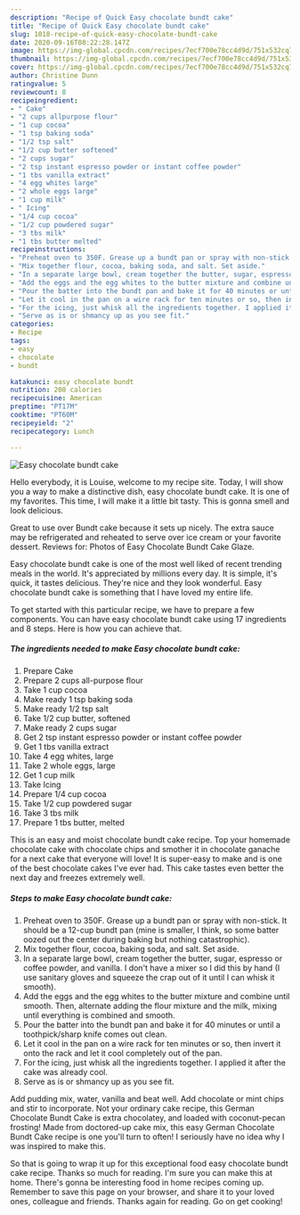 ```yaml
---
description: "Recipe of Quick Easy chocolate bundt cake"
title: "Recipe of Quick Easy chocolate bundt cake"
slug: 1018-recipe-of-quick-easy-chocolate-bundt-cake
date: 2020-09-16T08:22:28.147Z
image: https://img-global.cpcdn.com/recipes/7ecf700e78cc4d9d/751x532cq70/easy-chocolate-bundt-cake-recipe-main-photo.jpg
thumbnail: https://img-global.cpcdn.com/recipes/7ecf700e78cc4d9d/751x532cq70/easy-chocolate-bundt-cake-recipe-main-photo.jpg
cover: https://img-global.cpcdn.com/recipes/7ecf700e78cc4d9d/751x532cq70/easy-chocolate-bundt-cake-recipe-main-photo.jpg
author: Christine Dunn
ratingvalue: 5
reviewcount: 8
recipeingredient:
- " Cake"
- "2 cups allpurpose flour"
- "1 cup cocoa"
- "1 tsp baking soda"
- "1/2 tsp salt"
- "1/2 cup butter softened"
- "2 cups sugar"
- "2 tsp instant espresso powder or instant coffee powder"
- "1 tbs vanilla extract"
- "4 egg whites large"
- "2 whole eggs large"
- "1 cup milk"
- " Icing"
- "1/4 cup cocoa"
- "1/2 cup powdered sugar"
- "3 tbs milk"
- "1 tbs butter melted"
recipeinstructions:
- "Preheat oven to 350F. Grease up a bundt pan or spray with non-stick. It should be a 12-cup bundt pan (mine is smaller, I think, so some batter oozed out the center during baking but nothing catastrophic)."
- "Mix together flour, cocoa, baking soda, and salt. Set aside."
- "In a separate large bowl, cream together the butter, sugar, espresso or coffee powder, and vanilla. I don&#39;t have a mixer so I did this by hand (I use sanitary gloves and squeeze the crap out of it until I can whisk it smooth)."
- "Add the eggs and the egg whites to the butter mixture and combine until smooth. Then, alternate adding the flour mixture and the milk, mixing until everything is combined and smooth."
- "Pour the batter into the bundt pan and bake it for 40 minutes or until a toothpick/sharp knife comes out clean."
- "Let it cool in the pan on a wire rack for ten minutes or so, then invert it onto the rack and let it cool completely out of the pan."
- "For the icing, just whisk all the ingredients together. I applied it after the cake was already cool."
- "Serve as is or shmancy up as you see fit."
categories:
- Recipe
tags:
- easy
- chocolate
- bundt

katakunci: easy chocolate bundt 
nutrition: 208 calories
recipecuisine: American
preptime: "PT17M"
cooktime: "PT60M"
recipeyield: "2"
recipecategory: Lunch

---
```



![Easy chocolate bundt cake](https://img-global.cpcdn.com/recipes/7ecf700e78cc4d9d/751x532cq70/easy-chocolate-bundt-cake-recipe-main-photo.jpg)

Hello everybody, it is Louise, welcome to my recipe site. Today, I will show you a way to make a distinctive dish, easy chocolate bundt cake. It is one of my favorites. This time, I will make it a little bit tasty. This is gonna smell and look delicious.

Great to use over Bundt cake because it sets up nicely. The extra sauce may be refrigerated and reheated to serve over ice cream or your favorite dessert. Reviews for: Photos of Easy Chocolate Bundt Cake Glaze.

Easy chocolate bundt cake is one of the most well liked of recent trending meals in the world. It's appreciated by millions every day. It is simple, it's quick, it tastes delicious. They're nice and they look wonderful. Easy chocolate bundt cake is something that I have loved my entire life.


To get started with this particular recipe, we have to prepare a few components. You can have easy chocolate bundt cake using 17 ingredients and 8 steps. Here is how you can achieve that.

<!--inarticleads1-->

##### The ingredients needed to make Easy chocolate bundt cake:

1. Prepare  Cake
1. Prepare 2 cups all-purpose flour
1. Take 1 cup cocoa
1. Make ready 1 tsp baking soda
1. Make ready 1/2 tsp salt
1. Take 1/2 cup butter, softened
1. Make ready 2 cups sugar
1. Get 2 tsp instant espresso powder or instant coffee powder
1. Get 1 tbs vanilla extract
1. Take 4 egg whites, large
1. Take 2 whole eggs, large
1. Get 1 cup milk
1. Take  Icing
1. Prepare 1/4 cup cocoa
1. Take 1/2 cup powdered sugar
1. Take 3 tbs milk
1. Prepare 1 tbs butter, melted


This is an easy and moist chocolate bundt cake recipe. Top your homemade chocolate cake with chocolate chips and smother it in chocolate ganache for a next cake that everyone will love! It is super-easy to make and is one of the best chocolate cakes I&#39;ve ever had. This cake tastes even better the next day and freezes extremely well. 

<!--inarticleads2-->

##### Steps to make Easy chocolate bundt cake:

1. Preheat oven to 350F. Grease up a bundt pan or spray with non-stick. It should be a 12-cup bundt pan (mine is smaller, I think, so some batter oozed out the center during baking but nothing catastrophic).
1. Mix together flour, cocoa, baking soda, and salt. Set aside.
1. In a separate large bowl, cream together the butter, sugar, espresso or coffee powder, and vanilla. I don&#39;t have a mixer so I did this by hand (I use sanitary gloves and squeeze the crap out of it until I can whisk it smooth).
1. Add the eggs and the egg whites to the butter mixture and combine until smooth. Then, alternate adding the flour mixture and the milk, mixing until everything is combined and smooth.
1. Pour the batter into the bundt pan and bake it for 40 minutes or until a toothpick/sharp knife comes out clean.
1. Let it cool in the pan on a wire rack for ten minutes or so, then invert it onto the rack and let it cool completely out of the pan.
1. For the icing, just whisk all the ingredients together. I applied it after the cake was already cool.
1. Serve as is or shmancy up as you see fit.


Add pudding mix, water, vanilla and beat well. Add chocolate or mint chips and stir to incorporate. Not your ordinary cake recipe, this German Chocolate Bundt Cake is extra chocolatey, and loaded with coconut-pecan frosting! Made from doctored-up cake mix, this easy German Chocolate Bundt Cake recipe is one you&#39;ll turn to often! I seriously have no idea why I was inspired to make this. 

So that is going to wrap it up for this exceptional food easy chocolate bundt cake recipe. Thanks so much for reading. I'm sure you can make this at home. There's gonna be interesting food in home recipes coming up. Remember to save this page on your browser, and share it to your loved ones, colleague and friends. Thanks again for reading. Go on get cooking!
